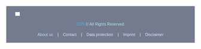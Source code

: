 
<footer style="
  background-color: #737b8d; 
  color: white;
  padding: 1rem 1.5rem;
  font-family: 'Greycliff CF', sans-serif;
  font-size: 0.75em;
  display: flex;
  flex-direction: column;
  gap: 1rem;
">

  <div style="display: flex; align-items: center;">
    <img src='style/eodc_logo_white.png' alt='DEDL Logo' style="height: 10px; margin-right: 12px;">
  </div>

  <div style="text-align: center;">
  <span style="color: #40bee0;">2025</span> <span style="color: #BAE3FA;">© All Rights Reserved.</span>
</div>
  <div style="display: flex; gap: 0.75rem; flex-wrap: wrap; justify-content: center;">
    <a href="https://eodc.eu/" style="color: #BAE3FA; text-decoration: none;">About us</a> |
    <a href="https://eodc.eu/contact/" style="color: #DFEDFF; text-decoration: none;">Contact</a> |
    <a href="https://eodc.eu/dataprotection/" style="color: #DFEDFF; text-decoration: none;">Data protection</a> |
    <a href="https://eodc.eu/imprint/" style="color: #DFEDFF; text-decoration: none;">Imprint</a> |
    <a href="https://eodc.eu/disclaimer/" style="color: #DFEDFF; text-decoration: none;">Disclaimer</a> 
  </div>
</div>


</footer>
